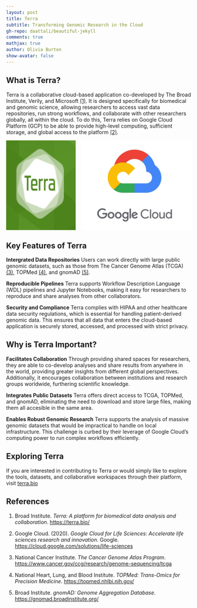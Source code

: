 ```yaml
---
layout: post
title: Terra
subtitle: Transforming Genomic Research in the Cloud
gh-repo: daattali/beautiful-jekyll
comments: true
mathjax: true
author: Olivia Burton
show-avatar: false
---
```



## What is Terra?

Terra is a collaborative cloud-based application co-developed by The Broad Institute, Verily, and Microsoft [(1)](#ref1). It is designed specifically for biomedical and genomic science, allowing researchers to access vast data repositories, run strong workflows, and collaborate with other researchers globally, all within the cloud. To do this, Terra relies on Google Cloud Platform (GCP) to be able to provide high-level computing, sufficient storage, and global access to the platform [(2)](#ref2).

<div style="display: flex; gap: 15px; justify-content: center;">
  <img src="/images/terra.png" alt="terra" style="width: 300px;">
  <img src="/images/googlecloud.png" alt="googlecloud" style="width: 300px;">
</div>

## Key Features of Terra
**Intergrated Data Repositories**
Users can work directly with large public genomic datasets, such as those from The Cancer Genome Atlas (TCGA) [(3)](#ref3), TOPMed [(4)](#ref4), and gnomAD [(5)](#ref5).

**Reproducible Pipelines**
Terra supports Workflow Description Language (WDL) pipelines and Jupyter Notebooks, making it easy for researchers to reproduce and share analyses from other collaborators.

**Security and Compliance**
Terra complies with HIPAA and other healthcare data security regulations, which is essential for handling patient-derived genomic data. This ensures that all data that enters the cloud-based application is securely stored, accessed, and processed with strict privacy.



## Why is Terra Important?
**Facilitates Collaboration**
Through providing shared spaces for researchers, they are able to co-develop analyses and share results from anywhere in the world, providing greater insights from different global perspectives. Additionally, it encourages collaboration between institutions and research groups worldwide, furthering scientific knowledge.

**Integrates Public Datasets**
Terra offers direct access to TCGA, TOPMed, and gnomAD, eliminating the need to download and store large files, making them all accesible in the same area. 

**Enables Robust Genomic Research**
Terra supports the analysis of massive genomic datasets that would be impractical to handle on local infrastructure. This challenge is curbed by their leverage of Google Cloud’s computing power to run complex workflows efficiently.


## Exploring Terra

If you are interested in contributing to Terra or would simply like to explore the tools, datasets, and collaborative workspaces through their platform, visit [terra.bio](https://terra.bio/)

## References

1. <a id="ref1"></a>Broad Institute. *Terra: A platform for biomedical data analysis and collaboration*. https://terra.bio/

2. <a id="ref2"></a>Google Cloud. (2020). *Google Cloud for Life Sciences: Accelerate life sciences research and innovation*. Google. https://cloud.google.com/solutions/life-sciences

3. <a id="ref3"></a>National Cancer Institute. *The Cancer Genome Atlas Program*. https://www.cancer.gov/ccg/research/genome-sequencing/tcga

4. <a id="ref4"></a>National Heart, Lung, and Blood Institute. *TOPMed: Trans-Omics for Precision Medicine*. https://topmed.nhlbi.nih.gov/

5. <a id="ref5"></a>Broad Institute. *gnomAD: Genome Aggregation Database*. https://gnomad.broadinstitute.org/
